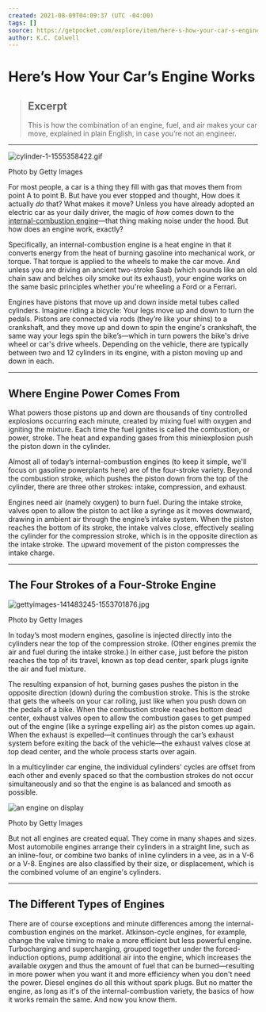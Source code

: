 ```yaml
---
created: 2021-08-09T04:09:37 (UTC -04:00)
tags: []
source: https://getpocket.com/explore/item/here-s-how-your-car-s-engine-works?utm_source=pocket-newtab
author: K.C. Colwell
---
```


# Here’s How Your Car’s Engine Works

> ## Excerpt
> This is how the combination of an engine, fuel, and air makes your car move, explained in plain English, in case you’re not an engineer.

---
![cylinder-1-1555358422.gif](https://pocket-syndicated-images.s3.amazonaws.com/60f884537e1fb.gif)

Photo by Getty Images

For most people, a car is a thing they fill with gas that moves them from point A to point B. But have you ever stopped and thought, How does it actually _do_ that? What makes it move? Unless you have already adopted an electric car as your daily driver, the magic of _how_ comes down to the [internal-combustion engine](https://www.caranddriver.com/news/a15344142/watch-internal-combustion-in-action-with-this-see-through-engine-video/)—that thing making noise under the hood. But how does an engine work, exactly?

Specifically, an internal-combustion engine is a heat engine in that it converts energy from the heat of burning gasoline into mechanical work, or torque. That torque is applied to the wheels to make the car move. And unless you are driving an ancient two-stroke Saab (which sounds like an old chain saw and belches oily smoke out its exhaust), your engine works on the same basic principles whether you're wheeling a Ford or a Ferrari.

Engines have pistons that move up and down inside metal tubes called cylinders. Imagine riding a bicycle: Your legs move up and down to turn the pedals. Pistons are connected via rods (they’re like your shins) to a crankshaft, and they move up and down to spin the engine's crankshaft, the same way your legs spin the bike’s—which in turn powers the bike's drive wheel or car's drive wheels. Depending on the vehicle, there are typically between two and 12 cylinders in its engine, with a piston moving up and down in each.

___

## Where Engine Power Comes From

What powers those pistons up and down are thousands of tiny controlled explosions occurring each minute, created by mixing fuel with oxygen and igniting the mixture. Each time the fuel ignites is called the combustion, or power, stroke. The heat and expanding gases from this miniexplosion push the piston down in the cylinder.

Almost all of today’s internal-combustion engines (to keep it simple, we'll focus on gasoline powerplants here) are of the four-stroke variety. Beyond the combustion stroke, which pushes the piston down from the top of the cylinder, there are three other strokes: intake, compression, and exhaust.

Engines need air (namely oxygen) to burn fuel. During the intake stroke, valves open to allow the piston to act like a syringe as it moves downward, drawing in ambient air through the engine’s intake system. When the piston reaches the bottom of its stroke, the intake valves close, effectively sealing the cylinder for the compression stroke, which is in the opposite direction as the intake stroke. The upward movement of the piston compresses the intake charge.

___

## The Four Strokes of a Four-Stroke Engine

![gettyimages-141483245-1553701876.jpg](https://pocket-syndicated-images.s3.amazonaws.com/60f88633624dd.jpg)

Photo by Getty Images

In today’s most modern engines, gasoline is injected directly into the cylinders near the top of the compression stroke. (Other engines premix the air and fuel during the intake stroke.) In either case, just before the piston reaches the top of its travel, known as top dead center, spark plugs ignite the air and fuel mixture.

The resulting expansion of hot, burning gases pushes the piston in the opposite direction (down) during the combustion stroke. This is the stroke that gets the wheels on your car rolling, just like when you push down on the pedals of a bike. When the combustion stroke reaches bottom dead center, exhaust valves open to allow the combustion gases to get pumped out of the engine (like a syringe expelling air) as the piston comes up again. When the exhaust is expelled—it continues through the car’s exhaust system before exiting the back of the vehicle—the exhaust valves close at top dead center, and the whole process starts over again.

In a multicylinder car engine, the individual cylinders' cycles are offset from each other and evenly spaced so that the combustion strokes do not occur simultaneously and so that the engine is as balanced and smooth as possible.

![an engine on display](https://pocket-syndicated-images.s3.amazonaws.com/60f8864b5aa99.jpg)

Photo by Getty Images

But not all engines are created equal. They come in many shapes and sizes. Most automobile engines arrange their cylinders in a straight line, such as an inline-four, or combine two banks of inline cylinders in a vee, as in a V-6 or a V-8. Engines are also classified by their size, or displacement, which is the combined volume of an engine's cylinders.

___

## The Different Types of Engines

There are of course exceptions and minute differences among the internal-combustion engines on the market. Atkinson-cycle engines, for example, change the valve timing to make a more efficient but less powerful engine. Turbocharging and supercharging, grouped together under the forced-induction options, pump additional air into the engine, which increases the available oxygen and thus the amount of fuel that can be burned—resulting in more power when you want it and more efficiency when you don't need the power. Diesel engines do all this without spark plugs. But no matter the engine, as long as it's of the internal-combustion variety, the basics of how it works remain the same. And now you know them.
